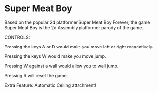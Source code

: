 # Super Meat Boy
Based on the popular 2d platformer Super Meat Boy Forever, the game Super Meat Boy is the 2d Assembly platformer parody of the game. 

CONTROLS:

Pressing the keys A or D would make you move left or right respectively.

Pressing the keys W would make you move jump.

Pressing W against a wall would allow you to wall jump.

Pressing R will reset the game.

Extra Feature: Automatic Ceiling attachment!
